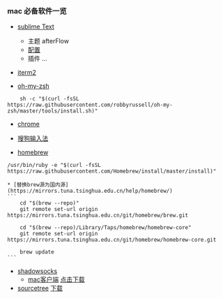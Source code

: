 ### mac 必备软件一览

* [sublime Text](https://www.sublimetext.com/)
    * 主题 afterFlow 
    * [配置](./sublime.md)
    * 插件
    ... 

* [iterm2](https://www.iterm2.com/)
* [oh-my-zsh](https://github.com/robbyrussell/oh-my-zsh)

```
    sh -c "$(curl -fsSL https://raw.githubusercontent.com/robbyrussell/oh-my-zsh/master/tools/install.sh)"
```

* [chrome](https://www.google.cn/intl/zh-CN/chrome/?brand=CHBD&gclid=EAIaIQobChMIs_v-yMzd2wIVRSUrCh0ZXA51EAAYASAAEgJ2efD_BwE&gclsrc=aw.ds&dclid=CNjukczM3dsCFUh6vQodpKYGPg#)
* [搜狗输入法](https://pinyin.sogou.com/mac/)

* [homebrew](https://brew.sh/)
```
/usr/bin/ruby -e "$(curl -fsSL https://raw.githubusercontent.com/Homebrew/install/master/install)"
```
    * [替换brew源为国内源](https://mirrors.tuna.tsinghua.edu.cn/help/homebrew/)
    ```
        cd "$(brew --repo)"
        git remote set-url origin https://mirrors.tuna.tsinghua.edu.cn/git/homebrew/brew.git

        cd "$(brew --repo)/Library/Taps/homebrew/homebrew-core"
        git remote set-url origin https://mirrors.tuna.tsinghua.edu.cn/git/homebrew/homebrew-core.git

        brew update
    ```

* [shadowsocks](https://github.com/shadowsocks/shadowsocks)
    * [mac客户端](https://github.com/shadowsocks/shadowsocks-iOS/releases) [点击下载](https://github.com/shadowsocks/shadowsocks-iOS/releases/download/2.6.3/ShadowsocksX-2.6.3.dmg)
* [sourcetree](https://www.sourcetreeapp.com/)  [下载](https://downloads.atlassian.com/software/sourcetree/Sourcetree_2.7.6a.zip?_ga=2.48486435.485353572.1529338562-933830212.1529338562)











